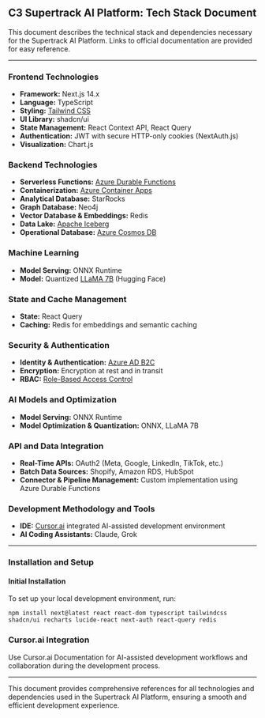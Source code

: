 ## **C3 Supertrack AI Platform: Tech Stack Document**

This document describes the technical stack and dependencies necessary for the Supertrack AI Platform. Links to official documentation are provided for easy reference.

---

### **Frontend Technologies**

* **Framework:** Next.js 14.x  
* **Language:** TypeScript  
* **Styling:** [Tailwind CSS](https://tailwindcss.com/docs/installation)  
* **UI Library:** shadcn/ui  
* **State Management:** React Context API, React Query  
* **Authentication:** JWT with secure HTTP-only cookies (NextAuth.js)  
* **Visualization:** Chart.js

### **Backend Technologies**

* **Serverless Functions:** [Azure Durable Functions](https://learn.microsoft.com/en-us/azure/azure-functions/durable/durable-functions-overview)  
* **Containerization:** [Azure Container Apps](https://azure.microsoft.com/services/container-apps)  
* **Analytical Database:** StarRocks  
* **Graph Database:** Neo4j  
* **Vector Database & Embeddings:** Redis  
* **Data Lake:** [Apache Iceberg](https://iceberg.apache.org/docs/latest/)  
* **Operational Database:** [Azure Cosmos DB](https://learn.microsoft.com/en-us/azure/cosmos-db/)

### **Machine Learning**

* **Model Serving:** ONNX Runtime  
* **Model:** Quantized [LLaMA 7B](https://ai.facebook.com/blog/large-language-model-llama-meta-ai/) (Hugging Face)

### **State and Cache Management**

* **State:** React Query  
* **Caching:** Redis for embeddings and semantic caching

### **Security & Authentication**

* **Identity & Authentication:** [Azure AD B2C](https://learn.microsoft.com/en-us/azure/active-directory-b2c/overview)  
* **Encryption:** Encryption at rest and in transit  
* **RBAC:** [Role-Based Access Control](https://learn.microsoft.com/en-us/azure/role-based-access-control/)

### **AI Models and Optimization**

* **Model Serving:** ONNX Runtime  
* **Model Optimization & Quantization:** ONNX, LLaMA 7B

### **API and Data Integration**

* **Real-Time APIs:** OAuth2 (Meta, Google, LinkedIn, TikTok, etc.)  
* **Batch Data Sources:** Shopify, Amazon RDS, HubSpot  
* **Connector & Pipeline Management:** Custom implementation using Azure Durable Functions

### **Development Methodology and Tools**

* **IDE:** [Cursor.ai](https://cursor.sh/) integrated AI-assisted development environment  
* **AI Coding Assistants:** Claude, Grok

---

### **Installation and Setup**

#### **Initial Installation**

To set up your local development environment, run:

```
npm install next@latest react react-dom typescript tailwindcss shadcn/ui recharts lucide-react next-auth react-query redis
```

### **Cursor.ai Integration**

Use Cursor.ai Documentation for AI-assisted development workflows and collaboration during the development process.

---

This document provides comprehensive references for all technologies and dependencies used in the Supertrack AI Platform, ensuring a smooth and efficient development experience.

